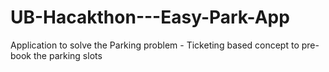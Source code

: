 # UB-Hacakthon---Easy-Park-App
Application to solve the Parking problem - Ticketing based concept to pre-book the parking slots
